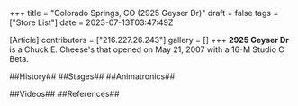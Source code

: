+++
title = "Colorado Springs, CO (2925 Geyser Dr)"
draft = false
tags = ["Store List"]
date = 2023-07-13T03:47:49Z

[Article]
contributors = ["216.227.26.243"]
gallery = []
+++
**2925 Geyser Dr** is a Chuck E. Cheese's that opened on May 21, 2007 with a 16-M Studio C Beta.

##History##
##Stages##
##Animatronics##

##Videos##
##References##